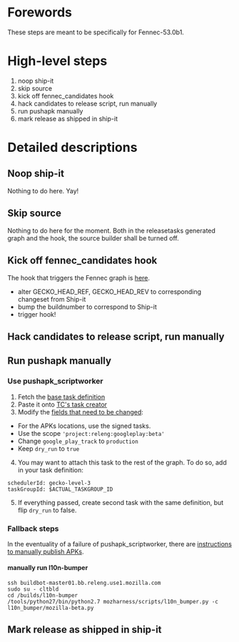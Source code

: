 # Forewords

These steps are meant to be specifically for Fennec-53.0b1.

# High-level steps

1. noop ship-it
2. skip source
3. kick off fennec_candidates hook
4. hack candidates to release script, run manually
5. run pushapk manually
6. mark release as shipped in ship-it

# Detailed descriptions

## Noop ship-it

Nothing to do here. Yay!

## Skip source

Nothing to do here for the moment. Both in the releasetasks generated graph and the hook, the source builder shall be turned off.

## Kick off fennec_candidates hook

The hook that triggers the Fennec graph is [here](https://tools.taskcluster.net/hooks/#project-releng/candidates-fennec-beta).
* alter GECKO_HEAD_REF, GECKO_HEAD_REV to corresponding changeset from Ship-it
* bump the buildnumber to correspond to Ship-it
* trigger hook!

## Hack candidates to release script, run manually

## Run pushapk manually

### Use pushapk_scriptworker

1. Fetch the [base task definition](https://github.com/mozilla-releng/pushapkscript/blob/master/task_example.json)
2. Paste it onto [TC's task creator](https://tools.taskcluster.net/task-creator/)
3. Modify the [fields that need to be changed](https://github.com/mozilla-releng/pushapkscript#taskjson):
  * For the APKs locations, use the signed tasks.
  * Use the scope `'project:releng:googleplay:beta'`
  * Change `google_play_track` to `production`
  * Keep `dry_run` to `true`
4. You may want to attach this task to the rest of the graph. To do so, add in your task definition:
```
schedulerId: gecko-level-3
taskGroupId: $ACTUAL_TASKGROUP_ID
```
5. If everything passed, create second task with the same definition, but flip `dry_run` to false.

### Fallback steps

In the eventuality of a failure of pushapk_scriptworker, there are [instructions to manually publish APKs](https://github.com/mozilla-releng/mozapkpublisher#what-to-do-when-pushapk_scriptworker-doesnt-work).

#### manually run l10n-bumper
```
ssh buildbot-master01.bb.releng.use1.mozilla.com
sudo su - cltbld
cd /builds/l10n-bumper
/tools/python27/bin/python2.7 mozharness/scripts/l10n_bumper.py -c l10n_bumper/mozilla-beta.py
```

## Mark release as shipped in ship-it

